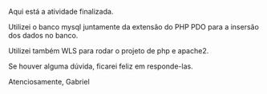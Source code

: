 Aqui está a atividade finalizada.

Utilizei o banco mysql juntamente da extensão do PHP PDO para a insersão dos dados no banco.

Utilizei também WLS para rodar o projeto de php e apache2.

Se houver alguma dúvida, ficarei feliz em responde-las.

Atenciosamente,
Gabriel
